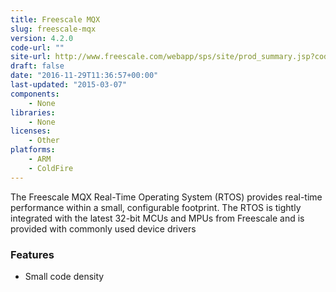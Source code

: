 ```yaml
---
title: Freescale MQX
slug: freescale-mqx
version: 4.2.0
code-url: ""
site-url: http://www.freescale.com/webapp/sps/site/prod_summary.jsp?code=MQX
draft: false
date: "2016-11-29T11:36:57+00:00"
last-updated: "2015-03-07"
components:
    - None
libraries:
    - None
licenses:
    - Other
platforms:
    - ARM
    - ColdFire
---
```



The Freescale MQX Real-Time Operating System (RTOS) provides real-time performance within a small, configurable footprint. The RTOS is tightly integrated with the latest 32-bit MCUs and MPUs from Freescale and is provided with commonly used device drivers

<!--more-->

### Features
- Small code density


